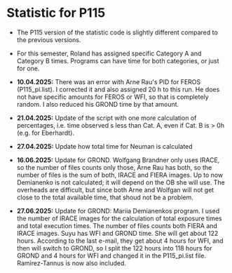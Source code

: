 # Statistic for P115
+ The P115 version of the statistic code is slightly different compared to the previous versions.

+ For this semester, Roland has assigned specific Category A and Category B times. Programs can have time for both categories, or just for one.

+ **10.04.2025:** There was an error with Arne Rau's PID for FEROS (P115_pi.list). I corrected it and also assigned 20 h to  this run. He does not have specific amounts for FEROS or WFI, so that is completely random. I also reduced his GROND time by that amount.
+ **21.04.2025:** Update of the script with one more calculation of percentages, i.e. time observed s less than Cat. A, even if Cat. B is > 0h (e.g. for Eberhardt).
+ **27.04.2025:** Update how total time for Neuman is calculated
+ **16.06.2025:** Update for GROND. Wolfgang Brandner only uses IRACE, so the number of files counts only those, Arne Rau has both, so the number of files is the sum of both, IRACE and FIERA images. Up to now Demianenko is not calculated; it will depend on the OB she will use. The overheads are difficult, but since both Arne and Wolfgan will not get close to the total available time, that shoud not be a problem.
+ **27.06.2025:** Update for GROND: Mariia Demianenkos program. I used the number of IRACE images for the calculation of total exposure times and total execution times. The number of files counts both FIERA and IRACE images. Suyu has WFI and GROND time. She will get about 122 hours. According to the last e-mail, they get about 4 hours for WFI, and then will switch to GROND, so I split the 122 hours into 118 hours for GROND and 4 hours for WFI and changed it in the P115_pi.list file. Ramirez-Tannus is now also included.
